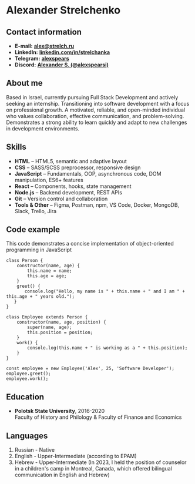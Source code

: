 # Alexander Strelchenko

## Contact information
* **E-mail:** **alex@strelch.ru**
* **LinkedIn:** **[linkedin.com/in/strelchanka](https://www.linkedin.com/in/strelchanka/)**
* **Telegram:** **[alexspears](https://t.me/alexspears)**
* **Discord:** [**Alexander S. (@alexspearsi)**](https://discordapp.com/users/604304135382368256)

## About me
Based in Israel, currently pursuing Full Stack Development and actively seeking an internship. Transitioning into software development with a focus on professional growth. A motivated, reliable, and open-minded individual who values collaboration, effective communication, and problem-solving. Demonstrates a strong ability to learn quickly and adapt to new challenges in development environments.

## Skills
* **HTML** – HTML5, semantic and adaptive layout
* **CSS** – SASS/SCSS preprocessor, responsive design
* **JavaScript** – Fundamentals, OOP, asynchronous code, DOM manipulation, ES6+ features
* **React** – Components, hooks, state management
* **Node.js** – Backend development, REST APIs
* **Git** – Version control and collaboration
* **Tools & Other** – Figma, Postman, npm, VS Code, Docker, MongoDB, Slack, Trello, Jira

## Code example
This code demonstrates a concise implementation of object-oriented programming in JavaScript
```
class Person {  
    constructor(name, age) {  
        this.name = name;  
        this.age = age;  
    }  
    greet() {  
       console.log("Hello, my name is " + this.name + " and I am " + this.age + " years old.");  
   }  
}
 
class Employee extends Person {  
    constructor(name, age, position) {  
        super(name, age);  
        this.position = position;  
    }  
    work() {  
        console.log(this.name + " is working as a " + this.position);  
    }  
}

const employee = new Employee('Alex', 25, 'Software Developer');  
employee.greet();  
employee.work();  
```

## Education
* **Polotsk State University**, 2016-2020  
  Faculty of History and Philology & Faculty of Finance and Economics



## Languages
1. Russian - Native
2. English - Upper-Intermediate (according to EPAM)
3. Hebrew - Upper-Intermediate  (In 2023, I held the position of counselor in a children's camp in Montreal, Canada, which offered bilingual communication in English and Hebrew)
